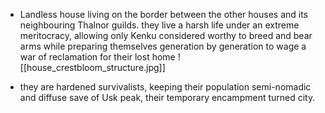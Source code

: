 - Landless house living on the border between the other houses and its neighbouring Thalnor guilds. they live a harsh life under an extreme meritocracy, allowing only Kenku considered worthy to breed and bear arms while preparing themselves generation by generation to wage a war of reclamation for their lost home
![[house_crestbloom_structure.jpg]]

- they are hardened survivalists, keeping their population semi-nomadic and diffuse save of Usk peak, their temporary encampment turned city.